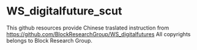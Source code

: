 # WS_digitalfuture_scut
This github resources provide Chinese traslated instruction from https://github.com/BlockResearchGroup/WS_digitalfutures
All copyrights belongs to Block Research Group.
